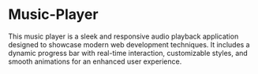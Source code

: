 # Music-Player
This music player is a sleek and responsive audio playback application designed to showcase modern web development techniques. It includes a dynamic progress bar with real-time interaction, customizable styles, and smooth animations for an enhanced user experience.
